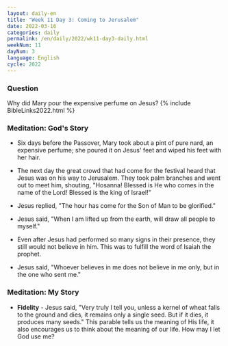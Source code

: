 ```yaml
---
layout: daily-en
title: "Week 11 Day 3: Coming to Jerusalem"
date: 2022-03-16
categories: daily
permalink: /en/daily/2022/wk11-day3-daily.html
weekNum: 11
dayNum: 3
language: English
cycle: 2022
---
```

### Question     
Why did Mary pour the expensive perfume on Jesus?
{% include BibleLinks2022.html %} 

### Meditation: God's Story   
+ Six days before the Passover, Mary took about a pint of pure nard, an expensive perfume; she poured it on Jesus' feet and wiped his feet with her hair. 

+ The next day the great crowd that had come for the festival heard that Jesus was on his way to Jerusalem. They took palm branches and went out to meet him, shouting, "Hosanna! Blessed is He who comes in the name of the Lord! Blessed is the king of Israel!" 

+ Jesus replied, "The hour has come for the Son of Man to be glorified." 

+ Jesus said, "When I am lifted up from the earth, will draw all people to myself." 

+ Even after Jesus had performed so many signs in their presence, they still would not believe in him. This was to fulfill the word of Isaiah the prophet. 

+ Jesus said, "Whoever believes in me does not believe in me only, but in the one who sent me." 

### Meditation: My Story   
+ **Fidelity** - Jesus said, "Very truly I tell you, unless a kernel of wheat falls to the ground and dies, it remains only a single seed. But if it dies, it produces many seeds." This parable tells us the meaning of His life, it also encourages us to think about the meaning of our life. How may I let God use me? 
